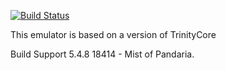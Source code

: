 [![Build Status](https://api.travis-ci.org/caffeine239/548.png)](https://travis-ci.org/caffeine239/548)

This emulator is based on a version of TrinityCore

Build Support 5.4.8 18414 - Mist of Pandaria.
